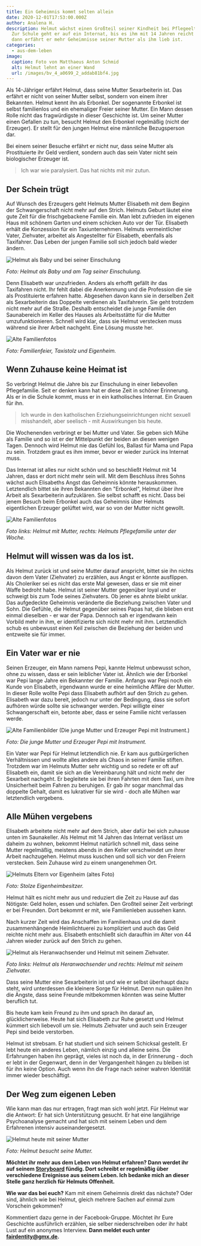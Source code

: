 ```yaml
---
title: Ein Geheimnis kommt selten allein
date: 2020-12-01T17:53:00.000Z
author: Analena H.
description: Helmut wächst einen Großteil seiner Kindheit bei Pflegeeltern auf.
  Zur Schule geht er auf ein Internat, bis es ihm mit 14 Jahren reicht - doch
  dann erfährt er mehr Geheimnisse seiner Mutter als ihm lieb ist.
categories:
  - aus-dem-leben
image:
  caption: Foto von Matthaeus Anton Schmid
  alt: Helmut lehnt an einer Wand
  url: /images/bv_4_a0699_2_addab81bf4.jpg
---
```

Als 14-Jähriger erfährt Helmut, dass seine Mutter Sexarbeiterin ist. Das erfährt er nicht von seiner Mutter selbst, sondern von einem ihrer Bekannten. Helmut kennt ihn als Erbonkel. Der sogenannte Erbonkel ist selbst familienlos und ein ehemaliger Freier seiner Mutter. Ein Mann dessen Rolle nicht das fragwürdigste in dieser Geschichte ist. Um seiner Mutter einen Gefallen zu tun, besucht Helmut den Erbonkel regelmäßig (nicht der Erzeuger). Er stellt für den jungen Helmut eine männliche Bezugsperson dar.

Bei einem seiner Besuche erfährt er nicht nur, dass seine Mutter als Prostituierte ihr Geld verdient, sondern auch das sein Vater nicht sein biologischer Erzeuger ist.

> Ich war wie paralysiert. Das hat nichts mit mir zutun.

## Der Schein trügt

Auf Wunsch des Erzeugers geht Helmuts Mutter Elisabeth mit dem Beginn der Schwangerschaft nicht mehr auf den Strich. Helmuts Geburt läutet eine gute Zeit für die frischgebackene Familie ein. Man lebt zufrieden im eigenen Haus mit schönem Garten und einem schicken Auto vor der Tür. Elisabeth erhält die Konzession für ein Taxiunternehmen. Helmuts vermeintlicher Vater, Ziehvater, arbeitet als Angestellter für Elisabeth, ebenfalls als Taxifahrer. Das Leben der jungen Familie soll sich jedoch bald wieder ändern.



![Helmut als Baby und bei seiner Einschulung](/images/7_74ba6491d8.jpg)

*Foto: Helmut als Baby und am Tag seiner Einschulung.*

Denn Elisabeth war unzufrieden. Anders als erhofft gefällt ihr das Taxifahren nicht. Ihr fehlt dabei die Anerkennung und die Profession die sie als Prostituierte erfahren hatte. Abgesehen davon kann sie in derselben Zeit als Sexarbeiterin das Doppelte verdienen als Taxifahrerin. Sie geht trotzdem nicht mehr auf die Straße. Deshalb entscheidet die junge Familie den Saunabereich im Keller des Hauses als Arbeitsstätte für die Mutter umzufunktionieren. Schnell wird klar, dass sie Helmut verstecken muss während sie ihrer Arbeit nachgeht. Eine Lösung musste her.



![Alte Familienfotos](/images/2_cb2bad96ba.png)

*Foto: Familienfeier, Taxistolz und Eigenheim.*

## Wenn Zuhause keine Heimat ist

So verbringt Helmut die Jahre bis zur Einschulung in einer liebevollen Pflegefamilie. Seit er denken kann hat er diese Zeit in schöner Erinnerung. Als er in die Schule kommt, muss er in ein katholisches Internat. Ein Grauen für ihn.

> Ich wurde in den katholischen Erziehungseinrichtungen nicht sexuell misshandelt, aber seelisch - mit Auswirkungen bis heute.

Die Wochenenden verbringt er bei Mutter und Vater. Sie geben sich Mühe als Familie und so ist er der Mittelpunkt der beiden an diesen wenigen Tagen. Dennoch wird Helmut nie das Gefühl los, Ballast für Mama und Papa zu sein. Trotzdem graut es ihm immer, bevor er wieder zurück ins Internat muss.

Das Internat ist alles nur nicht schön und so beschließt Helmut mit 14 Jahren, dass er dort nicht mehr sein will. Mit dem Beschluss ihres Sohns wächst auch Elisabeths Angst das Geheimnis könnte herauskommen. Letztendlich bittet sie ihren Bekannten den "Erbonkel", Helmut über ihre Arbeit als Sexarbeiterin aufzuklären. Sie selbst schafft es nicht. Dass bei jenem Besuch beim Erbonkel auch das Geheimnis über Helmuts eigentlichen Erzeuger gelüftet wird, war so von der Mutter nicht gewollt.



![Alte Familienfotos](/images/scrapbook_grandma_s_brag_photo_book_2_2c09dcaa29.jpg)

*Foto links: Helmut mit Mutter, rechts: Helmuts Pflegefamilie unter der Woche.*

## Helmut will wissen was da los ist.

Als Helmut zurück ist und seine Mutter darauf anspricht, bittet sie ihn nichts davon dem Vater (Ziehvater) zu erzählen, aus Angst er könnte ausflippen. Als Choleriker sei es nicht das erste Mal gewesen, dass er sie mit einer Waffe bedroht habe. Helmut ist seiner Mutter gegenüber loyal und er schweigt bis zum Tode seines Ziehvaters. Ob jener es ahnte bleibt unklar. Das aufgedeckte Geheimnis veränderte die Beziehung zwischen Vater und Sohn. Die Gefühle, die Helmut gegenüber seines Papas hat, die blieben erst einmal dieselben - er war der Papa. Dennoch sah er irgendwann kein Vorbild mehr in ihm, er identifizierte sich nicht mehr mit ihm. Letztendlich schub es unbewusst einen Keil zwischen die Beziehung der beiden und entzweite sie für immer.

## Ein Vater war er nie

Seinen Erzeuger, ein Mann namens Pepi, kannte Helmut unbewusst schon, ohne zu wissen, dass er sein leiblicher Vater ist. Ähnlich wie der Erbonkel war Pepi lange Jahre ein Bekannter der Familie. Anfangs war Pepi noch ein Kunde von Elisabeth, irgendwann wurde er eine heimliche Affäre der Mutter. In dieser Rolle wollte Pepi dass Elisabeth aufhört auf den Strich zu gehen. Elisabeth war dazu bereit, jedoch nur unter der Bedingung, dass sie sofort aufhören würde sollte sie schwanger werden. Pepi willigte einer Schwangerschaft ein, betonte aber, dass er seine Familie nicht verlassen werde.



![Alte Familienbilder (Die junge Mutter und Erzeuger Pepi mit Instrument.)](/images/12_d098b454e0.jpg)

*Foto: Die junge Mutter und Erzeuger Pepi mit Instrument.*

Ein Vater war Pepi für Helmut letztendlich nie. Er kam aus gutbürgerlichen Verhältnissen und wollte alles andere als Chaos in seiner Familie stiften. Trotzdem war im Helmuts Mutter sehr wichtig und so redete er oft auf Elisabeth ein, damit sie sich an die Vereinbarung hält und nicht mehr der Sexarbeit nachgeht. Er begleitete sie bei ihren Fahrten mit dem Taxi, um ihre Unsicherheit beim Fahren zu beruhigen. Er gab ihr sogar manchmal das doppelte Gehalt, damit es lukrativer für sie wird - doch alle Mühen war letztendlich vergebens.

## Alle Mühen vergebens

Elisabeth arbeitete nicht mehr auf dem Strich, aber dafür bei sich zuhause unten im Saunakeller. Als Helmut mit 14 Jahren das Internat verlässt um daheim zu wohnen, bekommt Helmut natürlich schnell mit, dass seine Mutter regelmäßig, meistens abends in den Keller verschwindet um ihrer Arbeit nachzugehen. Helmut muss kuschen und soll sich vor den Freiern verstecken. Sein Zuhause wird zu einem unangenehmen Ort.



![Helmuts Eltern vor Eigenheim (altes Foto)](/images/design_ohne_titel_3_121e7cc107.png)

*Foto: Stolze Eigenheimbesitzer.*

Helmut hält es nicht mehr aus und reduziert die Zeit zu Hause auf das Nötigste: Geld holen, essen und schlafen. Den Großteil seiner Zeit verbringt er bei Freunden. Dort bekommt er mit, wie Familienleben aussehen kann.

Nach kurzer Zeit wird das Anschaffen im Familienhaus und die damit zusammenhängende Heimlichtuerei zu kompliziert und auch das Geld reichte nicht mehr aus. Elisabeth entschließt sich daraufhin im Alter von 44 Jahren wieder zurück auf den Strich zu gehen.



![Helmut als Heranwachsender und Helmut mit seinem Ziehvater.](/images/scrapbook_grandma_s_brag_photo_book_2_d253a3a1e0.png)

*Foto links: Helmut als Heranwachsender und rechts: Helmut mit seinem Ziehvater.*

Dass seine Mutter eine Sexarbeiterin ist und wie er selbst überhaupt dazu steht, wird unterdessen die kleinere Sorge für Helmut. Denn nun quälen ihn die Ängste, dass seine Freunde mitbekommen könnten was seine Mutter beruflich tut.

Bis heute kam kein Freund zu ihm und sprach ihn darauf an, glücklicherweise. Heute hat sich Elisabeth zur Ruhe gesetzt und Helmut kümmert sich liebevoll um sie. Helmuts Ziehvater und auch sein Erzeuger Pepi sind beide verstorben.

Helmut ist strebsam. Er hat studiert und sich seinem Schicksal gestellt. Er lebt heute ein anderes Leben, nämlich einzig und alleine seins. Die Erfahrungen haben ihn geprägt, vieles ist noch da, in der Erinnerung - doch er lebt in der Gegenwart, denn in der Vergangenheit hängen zu bleiben ist für ihn keine Option. Auch wenn ihn die Frage nach seiner wahren Identität immer wieder beschäftigt.

## Der Weg zum eigenen Leben

Wie kann man das nur ertragen, fragt man sich wohl jetzt. Für Helmut war die Antwort: Er hat sich Unterstützung gesucht. Er hat eine langjährige Psychoanalyse gemacht und hat sich mit seinem Leben und dem Erfahrenen intensiv auseinandergesetzt.



![Helmut heute mit seiner Mutter](/images/elisabeth_helmut_endfoto_102fba0dd2.jpg)

*Foto: Helmut besucht seine Mutter.*

**Möchtet ihr mehr aus dem Leben von Helmut erfahren? Dann werdet ihr auf seinem [Storyboard](https://www.story.one/de/u/libero) fündig. Dort schreibt er regelmäßig über verschiedene Ereignisse aus seinem Leben. Ich bedanke mich an dieser Stelle ganz herzlich für Helmuts Offenheit.**

**Wie war das bei euch?** Kam mit einem Geheimnis direkt das nächste? Oder sind, ähnlich wie bei Helmut, gleich mehrere Sachen auf einmal zum Vorschein gekommen?

Kommentiert dazu gerne in der Facebook-Gruppe. Möchtet ihr Eure Geschichte ausführlich erzählen, sie selber niederschreiben oder ihr habt Lust auf ein anonymes Interview. **Dann meldet euch unter fairdentity@gmx.de.**
